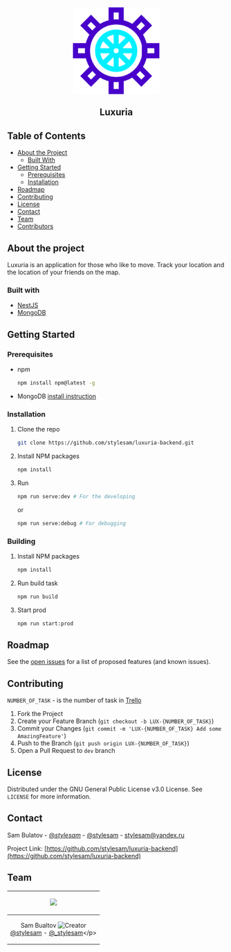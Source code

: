 <br />
<p align='center'>
  <img align='center' src="luxuria.svg" alt="Logo" width='200'>

  <h2 align='center'>Luxuria</h2>
</p>



<!-- TABLE OF CONTENTS -->
## Table of Contents

* [About the Project](#about-the-project)
  * [Built With](#built-with)
* [Getting Started](#getting-started)
  * [Prerequisites](#prerequisites)
  * [Installation](#installation)
* [Roadmap](#roadmap)
* [Contributing](#contributing)
* [License](#license)
* [Contact](#contact)
* [Team](#team)
* [Contributors](#contributors)

<!-- ABOUT THE PROJECT -->
## About the project

Luxuria is an application for those who like to move. Track your location and the location of your friends on the map.

### Built with
* [NestJS](https://nestjs.com/)
* [MongoDB](https://www.mongodb.com/)

## Getting Started
### Prerequisites

* npm
	```sh
	npm install npm@latest -g
	```
* MongoDB [install instruction](https://www.digitalocean.com/community/tutorials/how-to-install-mongodb-on-ubuntu-16-04)

### Installation

1. Clone the repo
	```sh
	git clone https://github.com/stylesam/luxuria-backend.git
	```
2. Install NPM packages
	```sh
	npm install
	```
3. Run
	```sh
	npm run serve:dev # For the developing
	```
	or
	```sh
	npm run serve:debug # For debugging
	```

### Building

1. Install NPM packages
	```sh
	npm install
	```
2. Run build task
	```sh
	npm run build
	```
3. Start prod
	```sh
	npm run start:prod
	```

<!-- ROADMAP -->
## Roadmap

See the [open issues](https://github.com/stylesam/luxuria-backend/issues) for a list of proposed features (and known issues).

## Contributing

`NUMBER_OF_TASK` - is the number of task in [Trello](https://trello.com/b/QN1e8U7x/luxuria)

1. Fork the Project
2. Create your Feature Branch (`git checkout -b LUX-{NUMBER_OF_TASK}`)
3. Commit your Changes (`git commit -m 'LUX-{NUMBER_OF_TASK} Add some AmazingFeature'`)
4. Push to the Branch (`git push origin LUX-{NUMBER_OF_TASK}`)
5. Open a Pull Request to `dev` branch

## License

Distributed under the GNU General Public License v3.0 License. See `LICENSE` for more information.

## Contact

Sam Bulatov - [@_stylesam_](https://twitter.com/_stylesam) - [@stylesam](https://t.me/stylesam) - stylesam@yandex.ru

Project Link: [https://github.com/stylesam/luxuria-backend](https://github.com/stylesam/luxuria-backend)

## Team

| <p style='text-align: center'><a href='https://github.com/stylesam'><img src='https://avatars0.githubusercontent.com/u/17084223?s=460&v=4' width='100'></a></p> |
|--|
| <p align='center'>Sam Bualtov ![Creator](https://img.shields.io/badge/-Creator-%236441a4.svg) <br> [@stylesam](https://github.com/stylesam) - [@_stylesam](https://twitter.com/_stylesam_)</p> |

<!-- ## Contributors

| <a href='https://github.com/binakot'><img src='https://avatars2.githubusercontent.com/u/1783893?s=400&v=4' style='width: 100px; border-radius: 50%'></a> |
|--|
| Ivan Muratov <br> [@binakot](https://github.com/binakot) - [@binakot](https://twitter.com/binakot) | -->